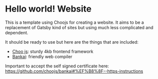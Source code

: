 # Hello world! Website

This is a template using Choojs for creating a website. It aims to be a replacement of Gatsby kind of sites but using much less complicated and dependent.

It should be ready to use but here are the things that are included:

- [Choo js](https://github.com/choojs/choo): sturdy 4kb frontend framework  
- [Bankai](https://github.com/choojs/bankai): friendly web compiler


Important to accept the self signed certificate here: https://github.com/choojs/bankai#%EF%B8%8F--https-instructions
